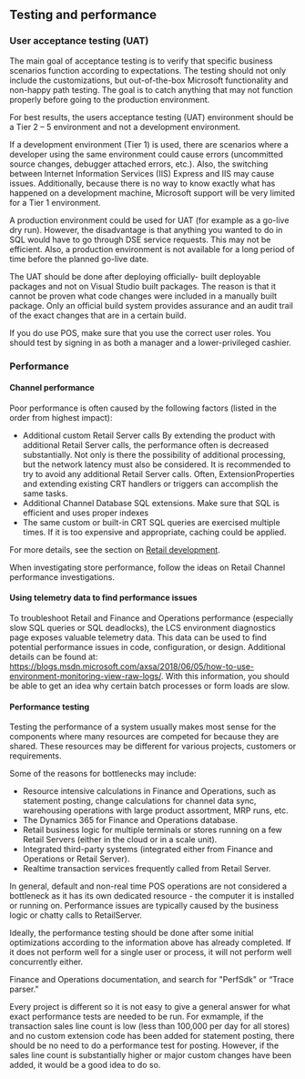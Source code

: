 ## Testing and performance 
### User acceptance testing (UAT)

The main goal of acceptance testing is to verify that specific business scenarios function according to expectations. The testing should not only include the customizations, but out-of-the-box Microsoft functionality and non-happy path testing.  The goal is to catch anything that may not function properly before going to the production environment.  

For best results, the users acceptance testing (UAT) environment should be a Tier 2 – 5 environment and not a development environment. 

If a development environment (Tier 1) is used, there are scenarios where a developer using the same environment could cause errors (uncommitted source changes, debugger attached errors, etc.). Also, the  switching between Internet Information Services (IIS) Express and IIS may cause issues. Additionally, because there is no way to know exactly what has happened on a development machine, Microsoft support will be very limited for a Tier 1 environment. 

A production environment could be used for UAT (for example as a go-live dry run). However, the disadvantage is that anything you wanted to do in SQL would have to go through DSE service requests. This may not be efficient. Also, a production environment is not available for a long period of time before the planned go-live date. 

The UAT should be done after deploying officially- built deployable packages and not on Visual Studio built packages. The reason is that it cannot be proven what code changes were included in a manually built package. Only an official build system provides assurance and an audit trail of the exact changes that are in a certain build.  

If you do use POS, make sure that you use the correct user roles. You should test by signing in as both a manager and a lower-privileged cashier. 

### Performance 
#### Channel performance 

Poor performance is often caused by the following factors (listed in the order from highest impact): 

- Additional custom Retail Server calls By extending the product with additional Retail Server calls, the performance often is decreased substantially. Not only is there the possibility of additional processing, but the network latency must also be considered. It is recommended to try to avoid any additional Retail Server calls. Often, ExtensionProperties and extending existing CRT handlers or triggers can accomplish the same tasks. 
- Additional Channel Database SQL extensions. Make sure that SQL is efficient and uses proper indexes 
- The same custom or built-in CRT SQL queries are exercised multiple times. If it is too expensive and appropriate, caching could be applied.  

For more details, see the section on [Retail development](dev-retail-home-page). 
 
When investigating store performance, follow the ideas on Retail Channel performance investigations.

#### Using telemetry data to find performance issues 
To troubleshoot Retail and Finance and Operations performance (especially slow SQL queries or SQL deadlocks), the LCS environment diagnostics page exposes valuable telemetry data. This data can be used to find potential performance issues in code, configuration, or design. Additional details can be found at: https://blogs.msdn.microsoft.com/axsa/2018/06/05/how-to-use-environment-monitoring-view-raw-logs/. With this information, you should be able to get an idea why certain batch processes or form loads are slow.   

#### Performance testing 

Testing the performance of a system usually makes most sense for the components where many resources are competed for because they are shared. These resources may be different for various projects, customers or requirements.  

Some of the reasons for bottlenecks may include: 

- Resource intensive calculations in Finance and Operations, such as statement posting, change calculations for channel data sync, warehousing operations with large product assortment, MRP runs, etc. 
- The Dynamics 365 for Finance and Operations database. 
- Retail business logic for multiple terminals or stores running on a few Retail Servers (either in the cloud or in a scale unit). 
- Integrated third-party systems (integrated either from Finance and Operations or Retail Server). 
- Realtime transaction services frequently called from Retail Server. 

In general, default and non-real time POS operations are not considered a bottleneck as it has its own dedicated resource - the computer it is installed or running on.  Performance issues are typically caused by the business logic or chatty calls to RetailServer. 

Ideally, the performance testing should be done after some initial optimizations according to the information above has already completed. If it does not perform well for a single user or process, it will not perform well concurrently either.  

Finance and Operations documentation, and search for "PerfSdk" or “Trace parser." 

Every project is different so it is not easy to give a general answer for what exact performance tests are needed to be run. For exmample, if the transaction sales line count is low (less than 100,000 per day for all stores) and no custom extension code has been added for statement posting, there should be no need to do a performance test for posting. However, if the sales line count is substantially  higher or major custom changes have been added, it would be a good idea to do so. 
